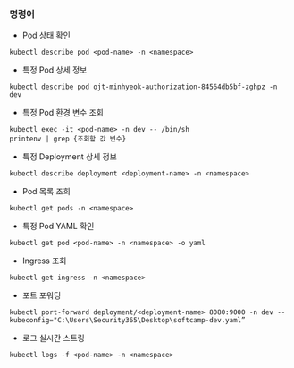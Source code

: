 ### 명령어
* Pod 상태 확인
```
kubectl describe pod <pod-name> -n <namespace>
```

* 특정 Pod 상세 정보
```
kubectl describe pod ojt-minhyeok-authorization-84564db5bf-zghpz -n dev
```

* 특정 Pod 환경 변수 조회
```
kubectl exec -it <pod-name> -n dev -- /bin/sh
printenv | grep {조회할 값 변수}
```

* 특정 Deployment 상세 정보
```
kubectl describe deployment <deployment-name> -n <namespace>
```

* Pod 목록 조회
```
kubectl get pods -n <namespace>
```

* 특정 Pod YAML 확인
```
kubectl get pod <pod-name> -n <namespace> -o yaml
```

* Ingress 조회
```
kubectl get ingress -n <namespace>
```

* 포트 포워딩
```
kubectl port-forward deployment/<deployment-name> 8080:9000 -n dev --kubeconfig="C:\Users\Security365\Desktop\softcamp-dev.yaml”
```

* 로그 실시간 스트링
```
kubectl logs -f <pod-name> -n <namespace>
```
